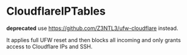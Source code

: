 # CloudflareIPTables
**deprecated** use https://github.com/Z3NTL3/ufw-cloudflare instead.

It applies full UFW reset and then blocks all incoming and only grants access to Cloudflare IPs and SSH.
